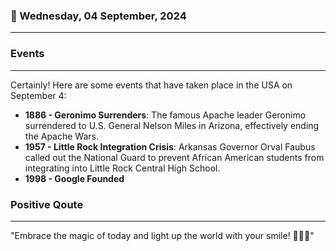 ### 📅 Wednesday, 04 September, 2024
------
### Events
------
Certainly! Here are some events that have taken place in the USA on September 4:

- **1886 - Geronimo Surrenders**: The famous Apache leader Geronimo surrendered to U.S. General Nelson Miles in Arizona, effectively ending the Apache Wars.
- **1957 - Little Rock Integration Crisis**: Arkansas Governor Orval Faubus called out the National Guard to prevent African American students from integrating into Little Rock Central High School.
- **1998 - Google Founded**
### Positive Qoute
------
"Embrace the magic of today and light up the world with your smile! 🌟😊✨"

